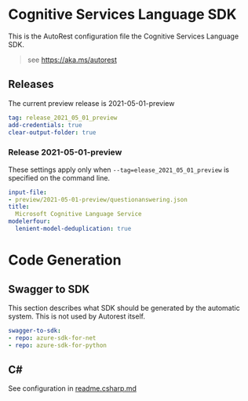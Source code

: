 # Cognitive Services Language SDK

This is the AutoRest configuration file the Cognitive Services Language SDK.

> see https://aka.ms/autorest

## Releases

The current preview release is 2021-05-01-preview

```yaml
tag: release_2021_05_01_preview
add-credentials: true
clear-output-folder: true
```

### Release 2021-05-01-preview

These settings apply only when `--tag=elease_2021_05_01_preview` is specified on the command line.

``` yaml $(tag) == 'release_2021_05_01_preview'
input-file:
- preview/2021-05-01-preview/questionanswering.json
title:
  Microsoft Cognitive Language Service
modelerfour:
  lenient-model-deduplication: true
```

# Code Generation

## Swagger to SDK

This section describes what SDK should be generated by the automatic system.
This is not used by Autorest itself.

``` yaml $(swagger-to-sdk)
swagger-to-sdk:
- repo: azure-sdk-for-net
- repo: azure-sdk-for-python
```

## C#

See configuration in [readme.csharp.md](./readme.csharp.md)
